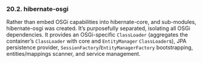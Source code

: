 ### 20.2. hibernate-osgi

<div class="paragraph">

Rather than embed OSGi capabilities into hibernate-core, and sub-modules, hibernate-osgi was created.
It&#8217;s purposefully separated, isolating all OSGi dependencies.
It provides an OSGi-specific `ClassLoader` (aggregates the container&#8217;s `ClassLoader` with core and `EntityManager` `ClassLoader`s),
JPA persistence provider, `SessionFactory`/`EntityManagerFactory` bootstrapping, entities/mappings scanner, and service management.

</div>
</div>
<div class="sect2">
